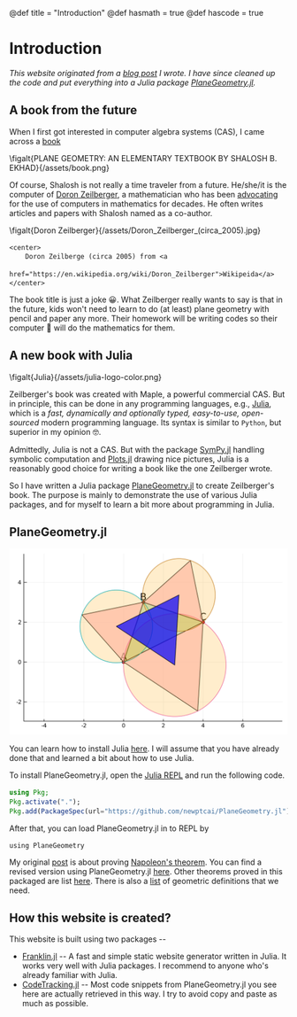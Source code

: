 @def title = "Introduction"
@def hasmath = true
@def hascode = true
<!-- Note: by default hasmath == true and hascode == false. You can change this in
the config file by setting hasmath = false for instance and just setting it to true
where appropriate -->

<!-- \tableofcontents you can use \toc as well -->

# Introduction

*This website originated from a [blog
post](https://newptcai.github.io/euclidean-plane-geometry-with-julia.html) I wrote. I have since
cleaned up the code and put everything into a Julia package
[PlaneGeometry.jl](https://github.com/newptcai/PlaneGeometry.jl).*

## A book from the future

When I first got interested in computer algebra systems (CAS), I came across a
[book](https://sites.math.rutgers.edu/~zeilberg/GT.html)

\figalt{PLANE GEOMETRY: AN ELEMENTARY TEXTBOOK BY SHALOSH B. EKHAD}{/assets/book.png}


Of course, Shalosh is not really a time traveler from a future. He/she/it is the computer of [Doron
Zeilberger](https://sites.math.rutgers.edu/~zeilberg/), a mathematician who has been
[advocating](https://sites.math.rutgers.edu/~zeilberg/OPINIONS.html) for the use of computers in
mathematics for decades. He often writes articles and papers with Shalosh named as a co-author.

\figalt{Doron Zeilberger}{/assets/Doron_Zeilberger_(circa_2005).jpg}
~~~
<center>
    Doron Zeilberge (circa 2005) from <a
    href="https://en.wikipedia.org/wiki/Doron_Zeilberger">Wikipeida</a>
</center>
~~~

The book title is just a joke 😀️. What Zeilberger really wants to say is that in the future, kids
won't need to learn to do (at least) plane geometry with pencil and paper any more. Their homework
will be writing codes so their computer 🤖️ will do the mathematics for them.

## A new book with Julia

\figalt{Julia}{/assets/julia-logo-color.png}

Zeilberger's book was created with Maple, a powerful commercial CAS. But in principle, this can be done
in any programming languages, e.g., [Julia](https://julialang.org/), which is a *fast,
dynamically and optionally typed, easy-to-use, open-sourced* modern programming language. Its syntax is
similar to `Python`, but superior in my opinion 🤓️.  

Admittedly, Julia is not a CAS. But with the
package [SymPy.jl](https://github.com/JuliaPy/SymPy.jl) handling symbolic computation and
[Plots.jl](https://github.com/JuliaPlots/Plots.jl) drawing nice pictures, Julia is a reasonably
good choice for writing a book like the one Zeilberger wrote.

So I have written a Julia package [PlaneGeometry.jl](https://github.com/newptcai/PlaneGeometry.jl)
to create Zeilberger's book. The purpose is mainly to demonstrate the use of various
Julia packages, and for myself to learn a bit more about programming in Julia.

## PlaneGeometry.jl

![PlaneGeometry](/assets/PlaneGeometry.svg)

You can learn how to install Julia [here](https://julialang.org/downloads/). I will assume that you
have already done that and learned a bit about how to use Julia.

To install PlaneGeometry.jl, open the [Julia REPL](https://docs.julialang.org/en/v1/stdlib/REPL/) and run the following
code.

```julia
using Pkg; 
Pkg.activate("."); 
Pkg.add(PackageSpec(url="https://github.com/newptcai/PlaneGeometry.jl"))
```

After that, you can load PlaneGeometry.jl in to REPL by

```julia:./using
using PlaneGeometry
```

My original [post](https://newptcai.github.io/euclidean-plane-geometry-with-julia.html) is about
proving [Napoleon's theorem](https://en.wikipedia.org/wiki/Napoleon%27s_theorem). You can find a
revised version using PlaneGeometry.jl [here](/theorems/Napoleon).  Other theorems proved in this
packaged are list [here](/theorems).  There is also a [list](/definitions) of geometric definitions
that we need.

## How this website is created?

This website is built using two packages --

* [Franklin.jl](https://github.com/tlienart/Franklin.jl) -- A fast and simple static website
  generator written in Julia. It works very well with Julia packages. I recommend to
  anyone who's already familiar with Julia.
* [CodeTracking.jl](https://github.com/timholy/CodeTracking.jl) -- Most code snippets from
  PlaneGeometry.jl you see here are actually retrieved in this way. I try to avoid copy and paste as
  much as possible.

<!--

The rest of this introduction will demonstrate in details how PlaneGeometry.jl proves [Napoleon's
theorem](https://en.wikipedia.org/wiki/Napoleon%27s_theorem), which, according to Wikipedia,

> ... states that if equilateral triangles are constructed on the sides
> of any triangle, either all outward or all inward, the lines connecting the centres of those
> equilateral triangles themselves form an equilateral triangle.

You can find more theorems that can proved in this way [here](theorems). I will add more from time
to time.

# How to draw a triangle

Some basics geometrics objects such as `Point`, `Triangle` and `Circle` are defined in
PlaneGeometry.jl.  To start proving the theorem, we let's consider a triangle consisting of 3 vertices $A, B,
C$ defined as below:

```julia:./tri.jl
A = Point(0,0); B = Point(1, 3); C = Point(4,2)
tri = Triangle(A, B, C)
```

To draw triangle, we need to create a `Plots.Shape` object for the triangle.

```julia:./shape-tri
using PlaneGeometry.Plots
trishape=shape(tri)

println(trishape) #hide
```
\output{./shape-tri}

```julia:./shape-tri.jl
using Plots

function shape(ptlist::Vector{Point})
    xlist = [pt.x for pt in ptlist]
    ylist = [pt.y for pt in ptlist]
    shape = Shape(xlist, ylist)
end;
shape(tri::Triangle) = shape(vertices(tri));

trishape=shape(tri)

println(trishape) #hide
```

\output{./shape-tri}



Let's consider the following triangle.


Then we can just feed the shape into `plot()`. The `leg=false` argument hides the unnecessary plot legend.


```julia:./fig-1.jl
plot(trishape, leg=false, fill=(0, :green), 
    aspect_ratio=:equal, fillalpha= 0.2)
savefig(joinpath(@OUTPUT, "fig-1.svg")) # hide
```

\fig{./fig-1.svg}



Let's point out where are the 3 points $A$, $B$ and $C$.

```julia:./fig-2.jl
scatter!(trishape.x, trishape.y, color=:red, 
    series_annotations = text.(["A", "B", "C"], :bottom))
savefig(joinpath(@OUTPUT, "fig-2.svg")) # hide
```

\fig{./fig-2.svg}

# Equilateral triangles

There are two points that are can form a equilateral triangle with $A$ and $B$. Let's find them.

First we define a functions that computes the squared euclidean distance between two points.


```julia:./squaredist.jl
function squaredist(A, B)
    (A.x-B.x)^2+(A.y-B.y)^2
end;
```

To find these two points, we need to solve a quadratic equation. For this we use SymPy.jl.

```julia:./equipoints.jl
using SymPy

function equipoints(A, B)
    x, y = @vars x y
    pt = Point(x, y)
    dist1 = squaredist(pt, A)
    dist2 = squaredist(pt, B)
    dist3 = squaredist(A, B)
    sol = solve([dist1-dist3, dist2-dist3], [x,y]) # Soving a quadratic eqaution.
    [Point(s[1], s[2]) for s in sol]
end;
```

These are the two points that can form equilateral triangles with $A$ and $B$.


```julia:./ptAB.jl
ptAB = equipoints(A, B)
print(ptAB) #hide
```

\output{./ptAB}


Let's consider only the outer equilateral triangle. So among the two points we only keep the one that is closer to $C$. The following function does that for us.


```julia:./outer_equitri.jl
function outer_equitri(A, B, C)
    ptAB = equipoints(A, B)
    dist = map(pt->squaredist(pt, C), ptAB)
    if dist[1] >= dist[2]
        return Triangle(A, B, ptAB[1])
    else
        return Triangle(A, B, ptAB[2])
    end
end;
```

And we write function to do this for all the three edges of $\Delta ABC$.


```julia:./outer_equitriangles
function outer_equitriangles(tri)
    pts = vertices(tri)
    map(i->outer_equitri(circshift(pts, i)...), 0:2)
end
```




These are the three outer equilateral triangles for $\Delta ABC$.


```julia:./outer_tri.jl
outer_tri = outer_equitriangles(tri)
print(outer_tri) #hide
```

\output{./outer_tri} 

Let's draw these three triangles to see if we get it correctly.


```julia:./fig-3.jl
for t in outer_tri
    plot!(shape(t), leg=false, fill=(0, :pink), fillalpha=0.7)
end
savefig(joinpath(@OUTPUT, "fig-3.svg")) # hide
```

\fig{./fig-3}



Looks fine!

# Circumcenter

Now we can compute the [orthocenter](https://en.wikipedia.org/wiki/Altitude_(triangle)) of the three triangles.

First a function that computes the circle that goes through several points.


```julia:./circumcircle.jl
function circumcircle(points)
    x, y = @vars x y
    c = Point(x, y)
    dist = [squaredist(pt, c) for pt in points]
    equations = [Eq(dist[i], dist[i+1]) for i in 1:length(points)-1]
    sol = solve(equations, [x, y])
    center = Point(simplify(sol[x]), simplify(sol[y]))
    Circle(center, sqrt(squaredist(center, points[1])))
end;
```

So the circumcircles of the three outer equilateral triangles are


```julia:./outer_circles.jl
outer_circles = circumcircle.(vertices.(outer_tri))
print(outer_circles) #hide
```

\output{./outer_circles}


Let's draw them to see if we computed them correctly. To draw a circle, again we need to create a
`Plot.Shape` object to represent it.


```julia:./shape-circle.jl
function shape(c::Circle)
    θ = LinRange(0, 2*π, 300)
    c.center.x .+ c.radius*sin.(θ), c.center.y .+ c.radius*cos.(θ)
end;
```


```julia:./fig-4.jl
for c in outer_circles
    plot!(shape(c), leg=false, fill=(0, :orange), aspect_ratio=:equal, fillalpha=0.2)
end
savefig(joinpath(@OUTPUT, "fig-4.svg")) # hide
```


\fig{./fig-4}


Now let's draw the triangle formed by the center of these 3 circles.


```julia:./fig-5.jl
outer_centers = ccenter.(outer_circles);
napoleon_tri = Triangle(outer_centers...);
plot!(shape(napoleon_tri), leg=false, fill=(0, :blue), fillalpha=0.7, aspect_ratio=:equal)
savefig(joinpath(@OUTPUT, "fig-5.svg")) # hide
```

\fig{./fig-5}



# A surprise

According to the theorem, this blue triangle is actually equilateral? Is it? A function to check it --


```julia:./isequilateral.jl
function isequilateral(tri)
    dist = [squaredist(e.src, e.dst) for e in edges(tri)]
    if (dist[1] == dist[2]) && (dist[1] == dist[3])
        return true
    else
        return false
    end
end
```


```julia:./isequilateral-1.jl
hold = isequilateral(napoleon_tri)
println(hold) #hide
```

\output{./isequilateral-1}

Wow! The theorem is wrong! 😱️ Of course not. Math tells us the theorem is correct. What is wrong is our computation. Let's check the lengths of each edge of `napoleon_tri`.


```julia:./dist1.jl
dist1 = squaredist(napoleon_tri.A, napoleon_tri.B)
@show dist1
```

\output{./dist1}


```julia:./dist2.jl
dist2 = squaredist(napoleon_tri.B, napoleon_tri.C)
```


\output{./dist2}



Let's compare them numerically.


```julia:./dist12.jl
@show N(dist1) == N(dist2)
```

\output{./dist12}


The problem is, by default, SymPy expressions are not simplified. So to check these two distances are actually equal, we need to do some simplifications. So when we compute distances, we should use `SymPy.simplify()` on the result.


```julia:./squaredist-2.jl
function squaredist(A, B)
    d = (A.x-B.x)^2+(A.y-B.y)^2
    if d isa Sym
        simplify(d)
    else
        d
    end
end;
```

No we can show that the theorem is at least correct in this example. 😀️


```julia:./isequilateral-2.jl
@show isequilateral(napoleon_tri)
```


\output{./isequilateral-2}



# A coincidence?

Maybe we are just lucky and chose a triangle that the theorem holds. To be sure, we can try some more triangles. 

First we put how we draw the picture above in a function.


```julia:./napoleon_draw.jl
function napoleon_draw(xA, yA, xB, yB, xC, yC)
    A = Point(xA, yA); 
    B = Point(xB, yB); 
    C = Point(xC, yC);
    tri = Triangle(A, B, C)

    trishape=shape(tri)

    plot(trishape, leg=false, fill=(0, :green), aspect_ratio=:equal, fillalpha= 0.2)

    scatter!(trishape.x, trishape.y, color=:red, series_annotations = text.(["A", "B", "C"], :bottom))

    outer_tri = outer_equitriangles(tri)
    for t in outer_tri
        plot!(shape(t), leg=false, fill=(0, :pink), aspect_ratio=:equal, fillalpha=0.7)
    end

    outer_circles = circumcircle.(vertices.(outer_tri))

    outer_centers = ccenter.(outer_circles);

    napoleon_tri = Triangle(outer_centers...);

    plt = plot!(shape(napoleon_tri), leg=false, fill=(0, :blue), fillalpha=0.7, aspect_ratio=:equal)

    hold = isequilateral(napoleon_tri)

    plt, hold
end
```




Let's pick a random triangle.


```julia:./napoleon_rand.jl
function napoleon_rand()
    pts = rand(0:1//10:1,6);
    plt, hold = napoleon_draw(pts...)
    if(hold == true)
        println("Theorem holds! 😀️")
    else
        println("Theorem does not holds! 😱️")
    end
    plt
end
```




```julia:./napoleon_rand-1.jl
napoleon_rand()
savefig(joinpath(@OUTPUT, "napoleon_rand-1.svg")) # hide
```
\output{./napoleon_rand-1}
\fig{./napoleon_rand-1}

Let's try again.


```julia:./napoleon_rand-2.jl
napoleon_rand()
savefig(joinpath(@OUTPUT, "napoleon_rand-2.svg")) # hide
```
\output{./napoleon_rand-2}
\fig{./napoleon_rand-2}



# A symbolic proof

Of course, examples are not proofs. But what are proofs? Often a proof is just a computation done
with symbols instead of fixed numbers.

Note that symbols, e.g., $x$, is different from Julia's variables. It does not hold any value but is
just a placeholder in a computation. This means if a symbolic computation with $x$ is valid, then
then the computation still holds if we replace $x$ with *any* number.

First, note that we can assume that $A = (0,0)$, $B$ is on the positive half of $y$-axis, and $C$ is
in the right half of the plane. In other words, something like this.


```julia:./napoleon_draw-2.jl
plt, ret = napoleon_draw(0, 0, 0, 3, 3, 1)
plt
savefig(joinpath(@OUTPUT, "napoleon_draw-2.svg")) # hide
```

\fig{./napoleon_draw-2}

We can always move a triangle so it satisfies these conditions.

Let represent their coordinates by symbols. 


```julia:./symbol
@vars by cx positive=true;
@vars cy;

A = Point(0, 0); B = Point(0, by); C = Point(cx, cy);
tri = Triangle(A, B, C)
@show tri
```

\output{./symbol}


All the computations done before, we can just copy and paste!


```julia:./napoleon_check.jl
function napoleon_check(tri)
    outer_tri = outer_equitriangles(tri);
    outer_circles = circumcircle.(vertices.(outer_tri));
    outer_centers = ccenter.(outer_circles);
    npt = Triangle(outer_centers...)
    isequilateral(npt)
end

@show napoleon_check(tri)
```


\output{./napoleon_check.jl}


We get a false. But again, this is a programming error. The problem is, for `SymPy` to know which of two symbolic expressions is larger, it needs a bit help. So when we choose among the two points which one is for the outer equilateral triangle, we chose the wrong one. We can again fix this by using `simplify()`.


```julia:./outer_equitri-2.jl
function outer_equitri(A, B, C)
    ptAB = equipoints(A, B)
    dist = map(pt->squaredist(pt, C), ptAB)
    d = simplify(dist[1] - dist[2])
    if d >= 0
        return Triangle(A, B, ptAB[1])
    else
        return Triangle(A, B, ptAB[2])
    end
end;
```

This time it works!


```julia:./napoleon_check-3.jl
@show napoleon_check(tri)
```

\output{./napoleon_check-3}


So, Napoleon is right! 😀️ But do you think future kids will actually prove this theorem like this in class? 🤔️

-->
